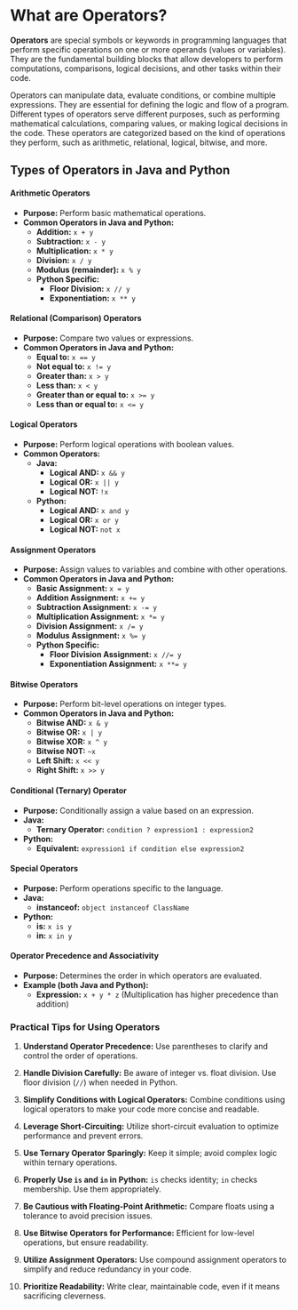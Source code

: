 ﻿# What are Operators?

**Operators** are special symbols or keywords in programming languages that perform specific operations on one or more operands (values or variables). They are the fundamental building blocks that allow developers to perform computations, comparisons, logical decisions, and other tasks within their code.

Operators can manipulate data, evaluate conditions, or combine multiple expressions. They are essential for defining the logic and flow of a program.
Different types of operators serve different purposes, such as performing mathematical calculations, comparing values, or making logical decisions in the code. These operators are categorized based on the kind of operations they perform, such as arithmetic, relational, logical, bitwise, and more.

## Types of Operators in Java and Python

#### **Arithmetic Operators**

-   **Purpose:** Perform basic mathematical operations.
-   **Common Operators in Java and Python:**
    -   **Addition:** `x + y`
    -   **Subtraction:** `x - y`
    -   **Multiplication:** `x * y`
    -   **Division:** `x / y`
    -   **Modulus (remainder):** `x % y`
    -   **Python Specific:**
        -   **Floor Division:** `x // y`
        -   **Exponentiation:** `x ** y`

#### **Relational (Comparison) Operators**

-   **Purpose:** Compare two values or expressions.
-   **Common Operators in Java and Python:**
    -   **Equal to:** `x == y`
    -   **Not equal to:** `x != y`
    -   **Greater than:** `x > y`
    -   **Less than:** `x < y`
    -   **Greater than or equal to:** `x >= y`
    -   **Less than or equal to:** `x <= y`

#### **Logical Operators**

-   **Purpose:** Perform logical operations with boolean values.
-   **Common Operators:**
    -   **Java:**
        -   **Logical AND:** `x && y`
        -   **Logical OR:** `x || y`
        -   **Logical NOT:** `!x`
    -   **Python:**
        -   **Logical AND:** `x and y`
        -   **Logical OR:** `x or y`
        -   **Logical NOT:** `not x`

#### **Assignment Operators**

-   **Purpose:** Assign values to variables and combine with other operations.
-   **Common Operators in Java and Python:**
    -   **Basic Assignment:** `x = y`
    -   **Addition Assignment:** `x += y`
    -   **Subtraction Assignment:** `x -= y`
    -   **Multiplication Assignment:** `x *= y`
    -   **Division Assignment:** `x /= y`
    -   **Modulus Assignment:** `x %= y`
    -   **Python Specific:**
        -   **Floor Division Assignment:** `x //= y`
        -   **Exponentiation Assignment:** `x **= y`

#### **Bitwise Operators**

-   **Purpose:** Perform bit-level operations on integer types.
-   **Common Operators in Java and Python:**
    -   **Bitwise AND:** `x & y`
    -   **Bitwise OR:** `x | y`
    -   **Bitwise XOR:** `x ^ y`
    -   **Bitwise NOT:** `~x`
    -   **Left Shift:** `x << y`
    -   **Right Shift:** `x >> y`

#### **Conditional (Ternary) Operator**

-   **Purpose:** Conditionally assign a value based on an expression.
-   **Java:**
    -   **Ternary Operator:** `condition ? expression1 : expression2`
-   **Python:**
    -   **Equivalent:** `expression1 if condition else expression2`

#### **Special Operators**

-   **Purpose:** Perform operations specific to the language.
-   **Java:**
    -   **instanceof:** `object instanceof ClassName`
-   **Python:**
    -   **is:** `x is y`
    -   **in:** `x in y`

#### **Operator Precedence and Associativity**

-   **Purpose:** Determines the order in which operators are evaluated.
-   **Example (both Java and Python):**
    -   **Expression:** `x + y * z` (Multiplication has higher precedence than addition)

### **Practical Tips for Using Operators**

1.  **Understand Operator Precedence:** Use parentheses to clarify and control the order of operations.
    
2.  **Handle Division Carefully:** Be aware of integer vs. float division. Use floor division (`//`) when needed in Python.
    
3.  **Simplify Conditions with Logical Operators:** Combine conditions using logical operators to make your code more concise and readable.
    
4.  **Leverage Short-Circuiting:** Utilize short-circuit evaluation to optimize performance and prevent errors.
    
5.  **Use Ternary Operator Sparingly:** Keep it simple; avoid complex logic within ternary operations.
    
6.  **Properly Use `is` and `in` in Python:** `is` checks identity; `in` checks membership. Use them appropriately.
    
7.  **Be Cautious with Floating-Point Arithmetic:** Compare floats using a tolerance to avoid precision issues.
    
8.  **Use Bitwise Operators for Performance:** Efficient for low-level operations, but ensure readability.
    
9.  **Utilize Assignment Operators:** Use compound assignment operators to simplify and reduce redundancy in your code.
    
10.  **Prioritize Readability:** Write clear, maintainable code, even if it means sacrificing cleverness.
